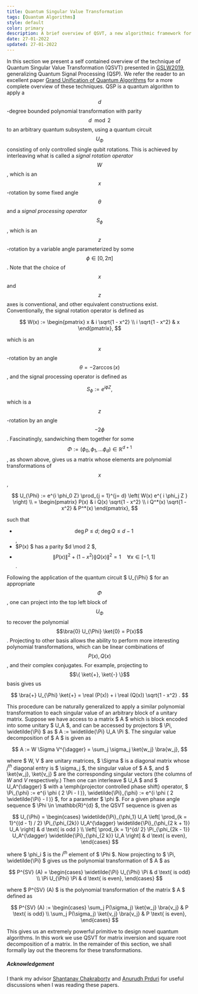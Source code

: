 ```yaml
---
title: Quantum Singular Value Transformation
tags: [Quantum Algorithms]
style: default
color: primary
description: A brief overview of QSVT, a new algorithmic framework for Quantum Algorithms
date: 27-01-2022
updated: 27-01-2022
---
```




In this section we present a self contained overview of the technique of Quantum Singular Value Transformation (QSVT) presented in [GSLW2019](https://arxiv.org/abs/1806.01838), generalizing Quantum Signal Processing (QSP). We refer the reader to an excellent paper [Grand Unification of Quantum Algorithms](https://arxiv.org/abs/2105.02859) for a more complete overview of these techniques. QSP is a quantum algorithm to apply a $$d$$-degree bounded polynomial transformation with parity $$d \mod 2$$ to an arbitrary quantum subsystem, using a quantum circuit $$U_{\Phi}$$ consisting of only controlled single qubit rotations. This is achieved by interleaving what is called a *signal rotation operator* $$W$$, which is an $$x$$-rotation by some fixed angle $$\theta$$ and a *signal processing operator* $$S_{\phi}$$, which is an $$z$$-rotation by a variable angle parameterized by some $$\phi \in [0, 2 \pi]$$. Note that the choice of $$x$$ and $$z$$ axes is conventional, and other equivalent constructions exist. Conventionally, the signal rotation operator is defined as

$$
    W(x) := \begin{pmatrix}
        x & i \sqrt{1 - x^2} \\
        i \sqrt{1 - x^2} & x
    \end{pmatrix},
$$

which is an $$x$$-rotation by an angle $$\theta = -2 \arccos(x)$$, and the signal processing operator is defined as

$$
    S_{\phi} := e^{i \phi Z},
$$

which is a $$z$$-rotation by an angle $$- 2 \phi$$. Fascinatingly, sandwiching them together for some $$\Phi := ( \phi_0, \phi_1, \ldots \phi_d ) \in \mathbb{R}^{d + 1}$$, as shown above, gives us a matrix whose elements are polynomial transformations of $$x$$,

$$
    U_{\Phi} := e^{i \phi_0 Z} \prod_{j = 1}^{j= d} \left(  W(x) e^{ i \phi_j Z } \right) \\
             = \begin{pmatrix}
        P(x) & i Q(x) \sqrt{1 - x^2} \\
        i Q^*(x) \sqrt{1 - x^2} & P^*(x)
    \end{pmatrix},
$$

such that
- $$\deg P \leq d;\ \deg Q \leq d - 1 $$,
- $P(x) $ has a parity $d \mod 2 $,
- $$\| P(x) \|^2 + (1 - x^2) \| Q(x) \|^2 = 1 \quad \forall x \in [-1, 1]$$.

Following the application of the quantum circuit $ U_{\Phi} $ for an appropriate $$\Phi$$, one can project into the top left block of $$U_{\Phi}$$ to recover the polynomial $$\bra{0} U_{\Phi} \ket{0} = P(x)$$. Projecting to other basis allows the ability to perform more interesting polynomial transformations, which can be linear combinations of $$ P(x), Q(x) $$, and their complex conjugates. For example, projecting to $$\{ \ket{+}, \ket{-} \}$$ basis gives us


$$
    \bra{+} U_{\Phi} \ket{+} = \real (P(x)) + i \real (Q(x)) \sqrt{1 - x^2} .
$$

This procedure can be naturally generalized to apply a similar polynomial transformation to each singular value of an arbitrary block of a unitary matrix. Suppose we have access to a matrix $ A $ which is block encoded into some unitary $ U_A $, and can be accessed by projectors $ \Pi, \widetilde{\Pi} $ as $ A := \widetilde{\Pi} U_A \Pi $. The singular value decomposition of $ A $ is given as

$$
    A := W \Sigma V^{\dagger} = \sum_j \sigma_j \ket{w_j} \bra{w_j},
$$

where $ W, V $ are unitary matrices, $ \Sigma $ is a diagonal matrix whose $j^{th}$ diagonal entry is $ \sigma_j $, the singular value of $ A $, and $ \ket{w_j}, \ket{v_j} $ are the corresponding singular vectors (the columns of $W$ and $V$ respectively.)
Then one can interleave $ U_A $ and $ U_A^{\dagger} $ with a \emph{projector controlled phase shift} operator, $ \Pi_{\phi} := e^{i \phi ( 2 \Pi - I )}, \widetilde{\Pi}_{\phi} := e^{i \phi ( 2 \widetilde{\Pi} - I )} $, for a parameter $ \phi $. For a given phase angle sequence $ \Phi \in \mathbb{R}^{d} $, the QSVT sequence is given as


$$
    U_{\Phi} = \begin{cases}
        \widetilde{\Pi}_{\phi_1} U_A \left[ \prod_{k = 1}^{(d - 1) / 2} \Pi_{\phi_{2k}} U_A^{\dagger} \widetilde{\Pi}_{\phi_{2 k + 1}} U_A \right] & d \text{ is odd } \\
        \left[ \prod_{k = 1}^{d/ 2} \Pi_{\phi_{2k - 1}} U_A^{\dagger} \widetilde{\Pi}_{\phi_{2 k}} U_A \right] & d \text{ is even},
    \end{cases}
$$


where $ \phi_i $ is the $i^{th}$ element of $ \Phi $. Now projecting to $ \Pi, \widetilde{\Pi} $ gives us the polynomial transformation of $ A $ as


$$
    P^{SV} (A) = \begin{cases}
        \widetilde{\Pi} U_{\Phi} \Pi & d \text{ is odd} \\
        \Pi U_{\Phi} \Pi & d \text{ is even},
    \end{cases}
$$

where $ P^{SV} (A) $ is the polynomial transformation of the matrix $ A $ defined as


$$
    P^{SV} (A) := \begin{cases}
        \sum_j P(\sigma_j) \ket{w_j} \bra{v_j} & P \text{ is odd} \\
        \sum_j P(\sigma_j) \ket{v_j} \bra{v_j} & P \text{ is even},
    \end{cases}
$$

This gives us an extremely powerful primitive to design novel quantum algorithms. In this work we use QSVT for matrix inversion and square root decomposition of a matrix. In the remainder of this section, we shall formally lay out the theorems for these transformations.


##### Acknowledgement

I thank my advisor [Shantanav Chakraborty](https://sites.google.com/view/shchakra) and [Anurudh Prduri](https://anurudhp.github.io/) for useful discussions when I was reading these papers. 


